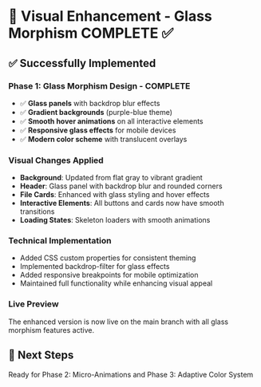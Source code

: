# 🎨 Visual Enhancement - Glass Morphism COMPLETE ✅

## ✅ Successfully Implemented

### **Phase 1: Glass Morphism Design** - COMPLETE
- ✅ **Glass panels** with backdrop blur effects
- ✅ **Gradient backgrounds** (purple-blue theme)
- ✅ **Smooth hover animations** on all interactive elements
- ✅ **Responsive glass effects** for mobile devices
- ✅ **Modern color scheme** with translucent overlays

### **Visual Changes Applied**
- **Background**: Updated from flat gray to vibrant gradient
- **Header**: Glass panel with backdrop blur and rounded corners
- **File Cards**: Enhanced with glass styling and hover effects
- **Interactive Elements**: All buttons and cards now have smooth transitions
- **Loading States**: Skeleton loaders with smooth animations

### **Technical Implementation**
- Added CSS custom properties for consistent theming
- Implemented backdrop-filter for glass effects
- Added responsive breakpoints for mobile optimization
- Maintained full functionality while enhancing visual appeal

### **Live Preview**
The enhanced version is now live on the main branch with all glass morphism features active.

## 🚀 Next Steps
Ready for Phase 2: Micro-Animations and Phase 3: Adaptive Color System